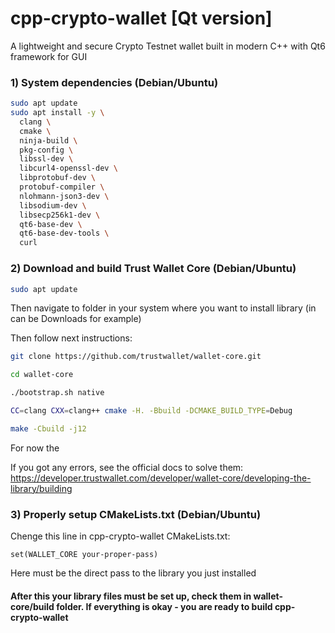 # cpp-crypto-wallet [Qt version]
A lightweight and secure Crypto Testnet wallet built in modern C++ with Qt6 framework for GUI

### 1) System dependencies (Debian/Ubuntu)

```bash
sudo apt update
sudo apt install -y \
  clang \
  cmake \
  ninja-build \
  pkg-config \
  libssl-dev \
  libcurl4-openssl-dev \
  libprotobuf-dev \
  protobuf-compiler \
  nlohmann-json3-dev \
  libsodium-dev \
  libsecp256k1-dev \
  qt6-base-dev \
  qt6-base-dev-tools \
  curl
```

### 2) Download and build Trust Wallet Core (Debian/Ubuntu)

```bash
sudo apt update
```

Then navigate to folder in your system where you want to install library (in can be Downloads for example)

Then follow next instructions:

```bash
git clone https://github.com/trustwallet/wallet-core.git
```

```bash
cd wallet-core
```

```bash
./bootstrap.sh native
```

```bash
CC=clang CXX=clang++ cmake -H. -Bbuild -DCMAKE_BUILD_TYPE=Debug
```

```bash
make -Cbuild -j12
```

For now the  

If you got any errors, see the official docs to solve them: https://developer.trustwallet.com/developer/wallet-core/developing-the-library/building

### 3) Properly setup CMakeLists.txt  (Debian/Ubuntu)

Chenge this line in cpp-crypto-wallet CMakeLists.txt:

```
set(WALLET_CORE your-proper-pass)
```

Here must be the direct pass to the library you just installed

#### After this your library files must be set up, check them in wallet-core/build folder. If everything is okay - you are ready to build cpp-crypto-wallet

